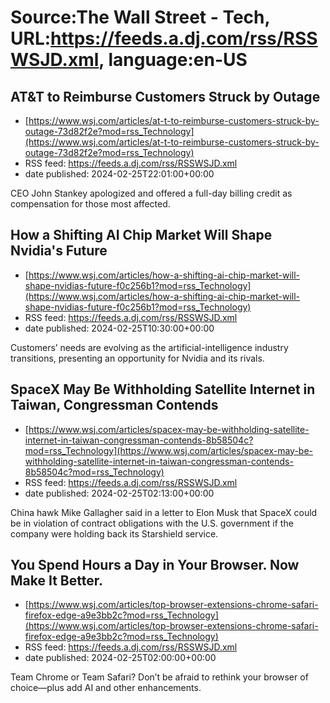 # Source:The Wall Street - Tech, URL:https://feeds.a.dj.com/rss/RSSWSJD.xml, language:en-US

## AT&T to Reimburse Customers Struck by Outage
 - [https://www.wsj.com/articles/at-t-to-reimburse-customers-struck-by-outage-73d82f2e?mod=rss_Technology](https://www.wsj.com/articles/at-t-to-reimburse-customers-struck-by-outage-73d82f2e?mod=rss_Technology)
 - RSS feed: https://feeds.a.dj.com/rss/RSSWSJD.xml
 - date published: 2024-02-25T22:01:00+00:00

CEO John Stankey apologized and offered a full-day billing credit as compensation for those most affected.

## How a Shifting AI Chip Market Will Shape Nvidia's Future
 - [https://www.wsj.com/articles/how-a-shifting-ai-chip-market-will-shape-nvidias-future-f0c256b1?mod=rss_Technology](https://www.wsj.com/articles/how-a-shifting-ai-chip-market-will-shape-nvidias-future-f0c256b1?mod=rss_Technology)
 - RSS feed: https://feeds.a.dj.com/rss/RSSWSJD.xml
 - date published: 2024-02-25T10:30:00+00:00

Customers’ needs are evolving as the artificial-intelligence industry transitions, presenting an opportunity for Nvidia and its rivals.

## SpaceX May Be Withholding Satellite Internet in Taiwan, Congressman Contends
 - [https://www.wsj.com/articles/spacex-may-be-withholding-satellite-internet-in-taiwan-congressman-contends-8b58504c?mod=rss_Technology](https://www.wsj.com/articles/spacex-may-be-withholding-satellite-internet-in-taiwan-congressman-contends-8b58504c?mod=rss_Technology)
 - RSS feed: https://feeds.a.dj.com/rss/RSSWSJD.xml
 - date published: 2024-02-25T02:13:00+00:00

China hawk Mike Gallagher said in a letter to Elon Musk that SpaceX could be in violation of contract obligations with the U.S. government if the company were holding back its Starshield service.

## You Spend Hours a Day in Your Browser. Now Make It Better.
 - [https://www.wsj.com/articles/top-browser-extensions-chrome-safari-firefox-edge-a9e3bb2c?mod=rss_Technology](https://www.wsj.com/articles/top-browser-extensions-chrome-safari-firefox-edge-a9e3bb2c?mod=rss_Technology)
 - RSS feed: https://feeds.a.dj.com/rss/RSSWSJD.xml
 - date published: 2024-02-25T02:00:00+00:00

Team Chrome or Team Safari? Don’t be afraid to rethink your browser of choice—plus add AI and other enhancements.

